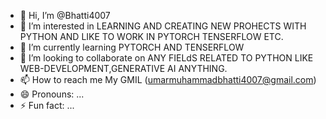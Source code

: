- 👋 Hi, I’m @Bhatti4007
- 👀 I’m interested in LEARNING AND CREATING NEW PROHECTS WITH PYTHON AND LIKE TO WORK IN PYTORCH TENSERFLOW ETC.
- 🌱 I’m currently learning PYTORCH AND TENSERFLOW
- 💞️ I’m looking to collaborate on ANY FIELdS RELATED TO PYTHON LIKE WEB-DEVELOPMENT,GENERATIVE AI ANYTHING.
- 📫 How to reach me My GMIL (umarmuhammadbhatti4007@gmail.com)
- 😄 Pronouns: ...
- ⚡ Fun fact: ...

<!---
Bhatti4007/Bhatti4007 is a ✨ special ✨ repository because its `README.md` (this file) appears on your GitHub profile.
You can click the Preview link to take a look at your changes.
--->
